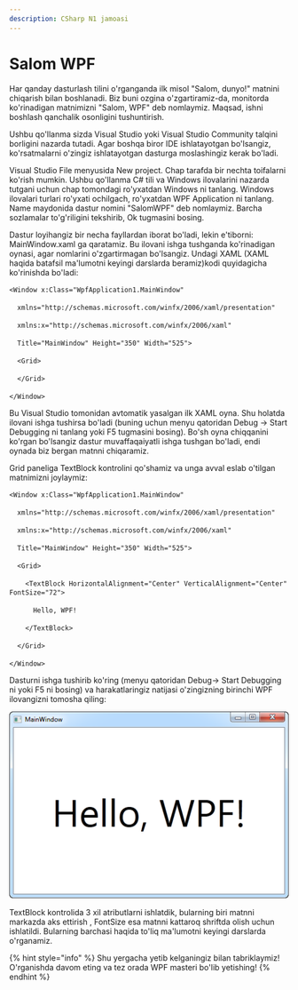 ```yaml
---
description: CSharp N1 jamoasi
---
```


# Salom WPF

Har qanday dasturlash tilini o'rganganda ilk misol "Salom, dunyo!" matnini chiqarish bilan boshlanadi. Biz buni ozgina o'zgartiramiz-da, monitorda ko'rinadigan matnimizni "Salom, WPF" deb nomlaymiz. Maqsad, ishni boshlash qanchalik osonligini tushuntirish.

Ushbu qo'llanma sizda Visual Studio yoki Visual Studio Community talqini borligini nazarda tutadi. Agar boshqa biror IDE ishlatayotgan bo'lsangiz, ko'rsatmalarni o'zingiz ishlatayotgan dasturga moslashingiz kerak bo'ladi.

Visual Studio File menyusida New project. Chap tarafda bir nechta toifalarni ko'rish mumkin. Ushbu qo'llanma C# tili va Windows ilovalarini nazarda tutgani uchun chap tomondagi ro'yxatdan Windows ni tanlang. Windows ilovalari turlari ro'yxati ochilgach, ro'yxatdan WPF Application ni tanlang. Name maydonida dastur nomini "SalomWPF" deb nomlaymiz. Barcha sozlamalar to'g'riligini tekshirib, Ok tugmasini bosing.

Dastur loyihangiz bir necha fayllardan iborat bo'ladi, lekin e'tiborni: MainWindow.xaml ga qaratamiz. Bu ilovani ishga tushganda ko'rinadigan oynasi, agar nomlarini o'zgartirmagan bo'lsangiz. Undagi XAML (XAML haqida batafsil ma'lumotni keyingi darslarda beramiz)kodi quyidagicha ko'rinishda bo'ladi:

```markup
<Window x:Class="WpfApplication1.MainWindow"

  xmlns="http://schemas.microsoft.com/winfx/2006/xaml/presentation"

  xmlns:x="http://schemas.microsoft.com/winfx/2006/xaml"

  Title="MainWindow" Height="350" Width="525">

  <Grid>

  </Grid>

</Window>
```

Bu Visual Studio tomonidan avtomatik yasalgan ilk XAML oyna. Shu holatda ilovani ishga tushirsa bo'ladi (buning uchun menyu qatoridan Debug -> Start Debugging ni tanlang yoki F5 tugmasini bosing). Bo'sh oyna chiqqanini ko'rgan bo'lsangiz dastur muvaffaqaiyatli ishga tushgan bo'ladi, endi oynada biz bergan matnni chiqaramiz.

Grid paneliga TextBlock kontrolini qo'shamiz va unga avval eslab o'tilgan matnimizni joylaymiz:

```markup
<Window x:Class="WpfApplication1.MainWindow"

  xmlns="http://schemas.microsoft.com/winfx/2006/xaml/presentation"

  xmlns:x="http://schemas.microsoft.com/winfx/2006/xaml"

  Title="MainWindow" Height="350" Width="525">

  <Grid>

    <TextBlock HorizontalAlignment="Center" VerticalAlignment="Center" FontSize="72">

      Hello, WPF!

    </TextBlock>

  </Grid>

</Window>
```

Dasturni ishga tushirib ko'ring (menyu qatoridan Debug-> Start Debugging ni yoki F5 ni bosing) va harakatlaringiz natijasi o'zingizning birinchi WPF ilovangizni tomosha qiling:

![Salom WPF](../../../../.gitbook/assets/wpf2.png)

TextBlock kontrolida 3 xil atributlarni ishlatdik, bularning biri matnni markazda aks ettirish , FontSize esa matnni kattaroq shriftda olish uchun ishlatildi. Bularning barchasi haqida to'liq ma'lumotni keyingi darslarda o'rganamiz.

{% hint style="info" %}
Shu yergacha yetib kelganingiz bilan tabriklaymiz! O'rganishda davom eting va tez orada WPF masteri bo'lib yetishing!
{% endhint %}
